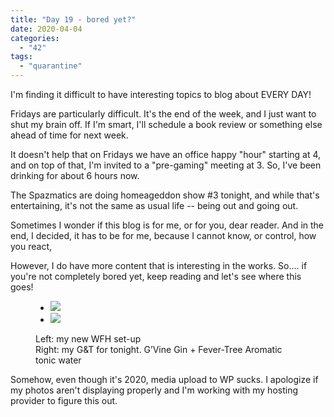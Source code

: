 ```yaml
---
title: "Day 19 - bored yet?"
date: 2020-04-04
categories: 
  - "42"
tags: 
  - "quarantine"
---
```


I'm finding it difficult to have interesting topics to blog about EVERY DAY!

Fridays are particularly difficult. It's the end of the week, and I just want to shut my brain off. If I'm smart, I'll schedule a book review or something else ahead of time for next week.

It doesn't help that on Fridays we have an office happy "hour" starting at 4, and on top of that, I'm invited to a "pre-gaming" meeting at 3. So, I've been drinking for about 6 hours now.

The Spazmatics are doing homeageddon show #3 tonight, and while that's entertaining, it's not the same as usual life -- being out and going out.

Sometimes I wonder if this blog is for me, or for you, dear reader. And in the end, I decided, it has to be for me, because I cannot know, or control, how you react,

However, I do have more content that is interesting in the works. So.... if you're not completely bored yet, keep reading and let's see where this goes!

<figure>

- ![](images/IMG_3463-1.jpg)
- ![](images/IMG_3468.jpg)

<figcaption>

Left: my new WFH set-up  
Right: my G&T for tonight. G’Vine Gin + Fever-Tree Aromatic tonic water

</figcaption>

</figure>

Somehow, even though it's 2020, media upload to WP sucks. I apologize if my photos aren't displaying properly and I'm working with my hosting provider to figure this out.
